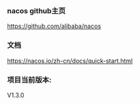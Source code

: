 ### nacos github主页
https://github.com/alibaba/nacos

### 文档
https://nacos.io/zh-cn/docs/quick-start.html

### 项目当前版本:
V1.3.0
